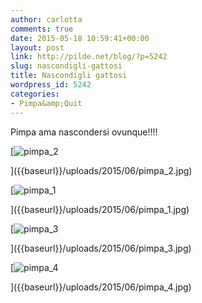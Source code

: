 ```yaml
---
author: carlotta
comments: true
date: 2015-05-18 10:59:41+00:00
layout: post
link: http://pilde.net/blog/?p=5242
slug: nascondigli-gattosi
title: Nascondigli gattosi
wordpress_id: 5242
categories:
- Pimpa&amp;Quit
---
```


Pimpa ama nascondersi ovunque!!!!

[![pimpa_2]({{baseurl}}/uploads/2015/06/pimpa_2.jpg)


]({{baseurl}}/uploads/2015/06/pimpa_2.jpg)


 [![pimpa_1]({{baseurl}}/uploads/2015/06/pimpa_1.jpg)


]({{baseurl}}/uploads/2015/06/pimpa_1.jpg)


 [![pimpa_3]({{baseurl}}/uploads/2015/06/pimpa_3.jpg)


]({{baseurl}}/uploads/2015/06/pimpa_3.jpg)


 [![pimpa_4]({{baseurl}}/uploads/2015/06/pimpa_4.jpg)


]({{baseurl}}/uploads/2015/06/pimpa_4.jpg)



